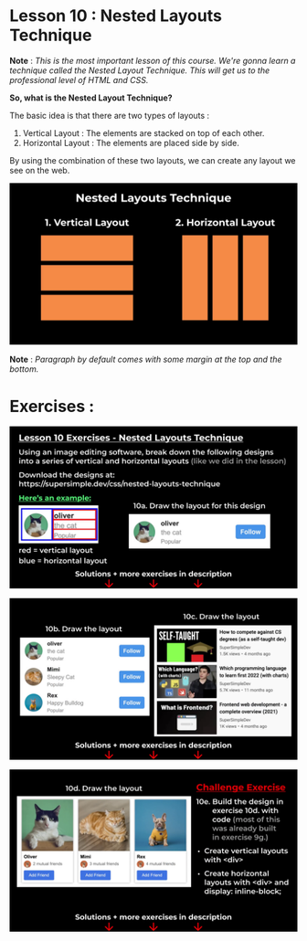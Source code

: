 # Lesson 10 : Nested Layouts Technique

**Note** : _This is the most important lesson of this course. We're gonna learn a technique called the Nested Layout Technique. This will get us to the professional level of HTML and CSS._

**So, what is the Nested Layout Technique?**

The basic idea is that there are two types of layouts : 
1. Vertical Layout : The elements are stacked on top of each other.
2. Horizontal Layout : The elements are placed side by side.

By using the combination of these two layouts, we can create any layout we see on the web.

![basic layouts image](img/basic%20layouts.png)

**Note** : *Paragraph by default comes with some margin at the top and the bottom.*

# Exercises : 

![exercise 10 image](img/Exercise-10a.png)

![exercise 10 images](img/Exercise-10b-c.png)

![challenge exercise 10](img/Exercise%2010%20Challenge.png)
